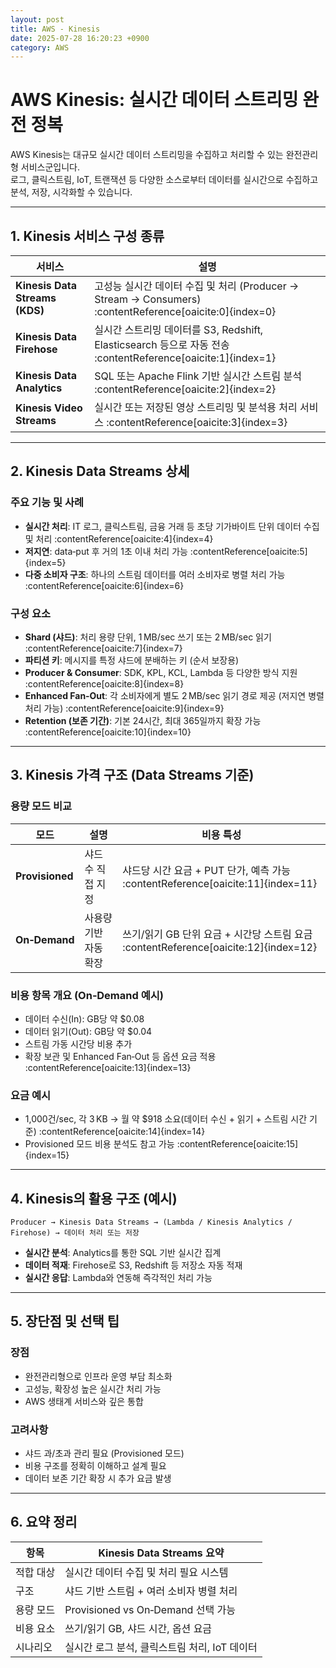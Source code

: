 ```yaml
---
layout: post
title: AWS - Kinesis
date: 2025-07-28 16:20:23 +0900
category: AWS
---
```

# AWS Kinesis: 실시간 데이터 스트리밍 완전 정복

AWS Kinesis는 대규모 실시간 데이터 스트리밍을 수집하고 처리할 수 있는 완전관리형 서비스군입니다.  
로그, 클릭스트림, IoT, 트랜잭션 등 다양한 소스로부터 데이터를 실시간으로 수집하고 분석, 저장, 시각화할 수 있습니다.

---

## 1. Kinesis 서비스 구성 종류

| 서비스 | 설명 |
|--------|------|
| **Kinesis Data Streams (KDS)** | 고성능 실시간 데이터 수집 및 처리 (Producer → Stream → Consumers) :contentReference[oaicite:0]{index=0} |
| **Kinesis Data Firehose** | 실시간 스트리밍 데이터를 S3, Redshift, Elasticsearch 등으로 자동 전송 :contentReference[oaicite:1]{index=1} |
| **Kinesis Data Analytics** | SQL 또는 Apache Flink 기반 실시간 스트림 분석 :contentReference[oaicite:2]{index=2} |
| **Kinesis Video Streams** | 실시간 또는 저장된 영상 스트리밍 및 분석용 처리 서비스 :contentReference[oaicite:3]{index=3} |

---

## 2. Kinesis Data Streams 상세

### 주요 기능 및 사례

- **실시간 처리**: IT 로그, 클릭스트림, 금융 거래 등 초당 기가바이트 단위 데이터 수집 및 처리 :contentReference[oaicite:4]{index=4}
- **저지연**: data‑put 후 거의 1초 이내 처리 가능 :contentReference[oaicite:5]{index=5}
- **다중 소비자 구조**: 하나의 스트림 데이터를 여러 소비자로 병렬 처리 가능 :contentReference[oaicite:6]{index=6}

### 구성 요소

- **Shard (샤드)**: 처리 용량 단위, 1 MB/sec 쓰기 또는 2 MB/sec 읽기 :contentReference[oaicite:7]{index=7}
- **파티션 키**: 메시지를 특정 샤드에 분배하는 키 (순서 보장용)
- **Producer & Consumer**: SDK, KPL, KCL, Lambda 등 다양한 방식 지원 :contentReference[oaicite:8]{index=8}
- **Enhanced Fan‑Out**: 각 소비자에게 별도 2 MB/sec 읽기 경로 제공 (저지연 병렬 처리 가능) :contentReference[oaicite:9]{index=9}
- **Retention (보존 기간)**: 기본 24시간, 최대 365일까지 확장 가능 :contentReference[oaicite:10]{index=10}

---

## 3. Kinesis 가격 구조 (Data Streams 기준)

### 용량 모드 비교

| 모드 | 설명 | 비용 특성 |
|------|------|-----------|
| **Provisioned** | 샤드 수 직접 지정 | 샤드당 시간 요금 + PUT 단가, 예측 가능 :contentReference[oaicite:11]{index=11} |
| **On‑Demand** | 사용량 기반 자동 확장 | 쓰기/읽기 GB 단위 요금 + 시간당 스트림 요금 :contentReference[oaicite:12]{index=12} |

### 비용 항목 개요 (On‑Demand 예시)

- 데이터 수신(In): GB당 약 $0.08  
- 데이터 읽기(Out): GB당 약 $0.04  
- 스트림 가동 시간당 비용 추가  
- 확장 보관 및 Enhanced Fan‑Out 등 옵션 요금 적용 :contentReference[oaicite:13]{index=13}

### 요금 예시

- 1,000건/sec, 각 3 KB → 월 약 $918 소요(데이터 수신 + 읽기 + 스트림 시간 기준) :contentReference[oaicite:14]{index=14}
- Provisioned 모드 비용 분석도 참고 가능 :contentReference[oaicite:15]{index=15}

---

## 4. Kinesis의 활용 구조 (예시)

```text
Producer → Kinesis Data Streams → (Lambda / Kinesis Analytics / Firehose) → 데이터 처리 또는 저장
```

- **실시간 분석**: Analytics를 통한 SQL 기반 실시간 집계  
- **데이터 적재**: Firehose로 S3, Redshift 등 저장소 자동 적재  
- **실시간 응답**: Lambda와 연동해 즉각적인 처리 가능

---

## 5. 장단점 및 선택 팁

### 장점
- 완전관리형으로 인프라 운영 부담 최소화  
- 고성능, 확장성 높은 실시간 처리 가능  
- AWS 생태계 서비스와 깊은 통합

### 고려사항
- 샤드 과/초과 관리 필요 (Provisioned 모드)  
- 비용 구조를 정확히 이해하고 설계 필요  
- 데이터 보존 기간 확장 시 추가 요금 발생

---

## 6. 요약 정리

| 항목 | Kinesis Data Streams 요약 |
|------|----------------------------|
| 적합 대상 | 실시간 데이터 수집 및 처리 필요 시스템 |
| 구조 | 샤드 기반 스트림 + 여러 소비자 병렬 처리 |
| 용량 모드 | Provisioned vs On‑Demand 선택 가능 |
| 비용 요소 | 쓰기/읽기 GB, 샤드 시간, 옵션 요금 |
| 시나리오 | 실시간 로그 분석, 클릭스트림 처리, IoT 데이터 |